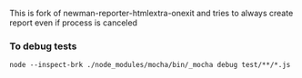 This is fork of newman-reporter-htmlextra-onexit and tries to always create report even if process is canceled


### To debug tests

```
node --inspect-brk ./node_modules/mocha/bin/_mocha debug test/**/*.js
```
